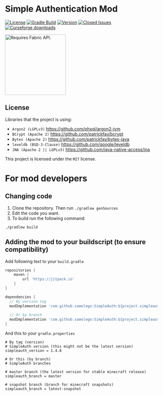 # Simple Authentication Mod

[![License](https://img.shields.io/github/license/samolego/simpleauth.svg)](https://github.com/samolego/SimpleAuth/blob/master/LICENSE)
[![Gradle Build](https://github.com/samolego/SimpleAuth/workflows/Gradle%20Build/badge.svg)](https://samolego.github.io/projects/ci/SimpleAuth/latest)
[![Version](https://img.shields.io/github/v/tag/samolego/SimpleAuth.svg?label=version)](https://github.com/samolego/SimpleAuth/releases/latest)
[![Closed Issues](https://img.shields.io/github/issues-closed/samolego/simpleauth.svg)](https://github.com/samolego/SimpleAuth/issues?q=is%3Aissue+is%3Aclosed)
[![Curseforge downloads](http://cf.way2muchnoise.eu/full_simpleauth_downloads.svg)](https://www.curseforge.com/minecraft/mc-mods/simpleauth)

[<img src="https://i.imgur.com/Ol1Tcf8.png" alt="Requires Fabric API." width="200px" href="https://www.curseforge.com/minecraft/mc-mods/fabric-api">](https://www.curseforge.com/minecraft/mc-mods/fabric-api)

## License
Libraries that the project is using:
- `Argon2 (LGPLv3)` https://github.com/phxql/argon2-jvm
- `BCrypt (Apache 2)` https://github.com/patrickfav/bcrypt
- `Bytes (Apache 2)` https://github.com/patrickfav/bytes-java
- `leveldb (BSD-3-Clause)` https://github.com/google/leveldb
- `JNA (Apache 2 || LGPLv3)` https://github.com/java-native-access/jna

This project is licensed under the `MIT` license.

# For mod developers

## Changing code

1. Clone the repository. Then run `./gradlew genSources`
2. Edit the code you want.
3. To build run the following command:

```
./gradlew build
```
## Adding the mod to your buildscript (to ensure compatibility)

Add following text to your `build.gradle`

```gradle
repositories {
	maven {
		url 'https://jitpack.io'
	}
}

dependencies {
  // By version tag
  modImplementation 'com.github.samolego:SimpleAuth:${project.simpleauth_version}'
  
  // Or by branch
  modImplementation 'com.github.samolego:SimpleAuth:${project.simpleauth_branch}-SNAPSHOT'
}
```

And this to your `gradle.properties`
```properties
# By tag (version)
# SimpleAuth version (this might not be the latest version)
simpleauth_version = 1.4.8

# Or this (by branch)
# SimpleAuth branches

# master branch (the latest version for stable minecraft release)
simpleauth_branch = master

# snapshot branch (branch for minecraft snapshots)
simpleauth_branch = latest-snapshot
```
